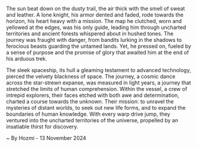 
The sun beat down on the dusty trail, the air thick with the smell of sweat and leather. A lone knight, his armor dented and faded, rode towards the horizon, his heart heavy with a mission. The map he clutched, worn and yellowed at the edges, was his only guide, leading him through uncharted territories and ancient forests whispered about in hushed tones. The journey was fraught with danger, from bandits lurking in the shadows to ferocious beasts guarding the untamed lands. Yet, he pressed on, fueled by a sense of purpose and the promise of glory that awaited him at the end of his arduous trek.

The sleek spaceship, its hull a gleaming testament to advanced technology, pierced the velvety blackness of space. The journey, a cosmic dance across the star-strewn expanse, was measured in light years, a journey that stretched the limits of human comprehension. Within the vessel, a crew of intrepid explorers, their faces etched with both awe and determination, charted a course towards the unknown. Their mission: to unravel the mysteries of distant worlds, to seek out new life forms, and to expand the boundaries of human knowledge. With every warp drive jump, they ventured into the uncharted territories of the universe, propelled by an insatiable thirst for discovery. 

~ By Hozmi - 13 November 2024
